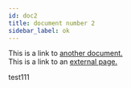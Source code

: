```yaml
---
id: doc2
title: document number 2
sidebar_label: ok
---
```

This is a link to [another document.](doc3.md)\
This is a link to an [external page.](http://www.example.com)

t﻿est111